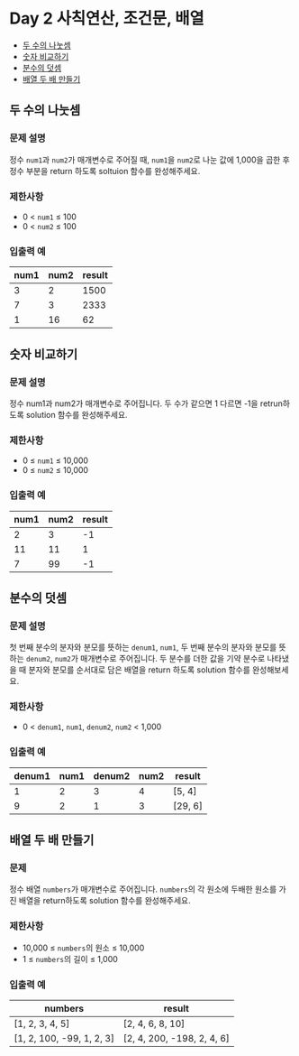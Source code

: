 # Day 2 사칙연산, 조건문, 배열

- [두 수의 나눗셈](https://school.programmers.co.kr/learn/courses/30/lessons/120806)
- [숫자 비교하기](https://school.programmers.co.kr/learn/courses/30/lessons/120807)
- [분수의 덧셈](https://school.programmers.co.kr/learn/courses/30/lessons/120808)
- [배열 두 배 만들기](https://school.programmers.co.kr/learn/courses/30/lessons/120809)

## 두 수의 나눗셈

### 문제 설명

정수 `num1`과 `num2`가 매개변수로 주어질 때, `num1`을 `num2`로 나눈 값에 1,000을 곱한 후 정수 부분을 return 하도록 soltuion 함수를 완성해주세요.

### 제한사항

- 0 < `num1` ≤ 100
- 0 < `num2` ≤ 100

### 입출력 예

| num1 | num2 | result |
| --- | --- | --- |
| 3 | 2 | 1500 |
| 7 | 3 | 2333 |
| 1 | 16 | 62 |

## 숫자 비교하기

### 문제 설명

정수 num1과 num2가 매개변수로 주어집니다. 두 수가 같으면 1 다르면 -1을 retrun하도록 solution 함수를 완성해주세요.

### 제한사항

- 0 ≤ `num1` ≤ 10,000
- 0 ≤ `num2` ≤ 10,000

### 입출력 예

| num1 | num2 | result |
| --- | --- | --- |
| 2 | 3 | -1 |
| 11 | 11 | 1 |
| 7 | 99 | -1 |

## 분수의 덧셈

### 문제 설명

첫 번째 분수의 분자와 분모를 뜻하는 `denum1`, `num1`, 두 번째 분수의 분자와 분모를 뜻하는 `denum2`, `num2`가 매개변수로 주어집니다. 두 분수를 더한 값을 기약 분수로 나타냈을 때 분자와 분모를 순서대로 담은 배열을 return 하도록 solution 함수를 완성해보세요.

### 제한사항

- 0 < `denum1`, `num1`, `denum2`, `num2` < 1,000

### 입출력 예

| denum1 | num1 | denum2 | num2 | result |
| --- | --- | --- | --- | --- |
| 1 | 2 | 3 | 4 | \[5, 4] |
| 9 | 2 | 1 | 3 | \[29, 6] |

## 배열 두 배 만들기

### 문제 

정수 배열 `numbers`가 매개변수로 주어집니다. `numbers`의 각 원소에 두배한 원소를 가진 배열을 return하도록 solution 함수를 완성해주세요.

### 제한사항

- 10,000 ≤ `numbers`의 원소 ≤ 10,000
- 1 ≤ `numbers`의 길이 ≤ 1,000

### 입출력 예

| numbers | result |
| --- | --- |
| \[1, 2, 3, 4, 5] | \[2, 4, 6, 8, 10] |
| \[1, 2, 100, -99, 1, 2, 3] | \[2, 4, 200, -198, 2, 4, 6] |
